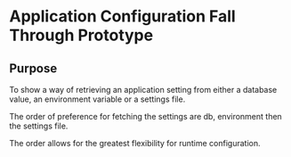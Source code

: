 
# Application Configuration Fall Through Prototype

## Purpose
To show a way of retrieving an application setting from either a database value, an environment
variable or a settings file.

The order of preference for fetching the settings are db, environment then the settings file.

The order allows for the greatest flexibility for runtime configuration.
